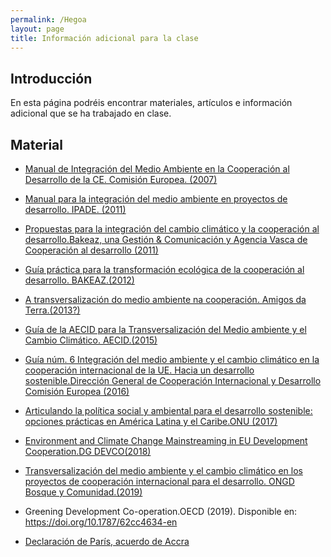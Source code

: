 ```yaml
---
permalink: /Hegoa
layout: page
title: Información adicional para la clase
---
```


## Introducción

En esta página podréis encontrar materiales, artículos e información adicional que se ha trabajado en clase. 

## Material

- [Manual de Integración del Medio Ambiente en la Cooperación al Desarrollo de la CE. Comisión Europea. (2007)](https://github.com/IzaroBlog/IzaroBlog.github.io/blob/main/_materials/lankidetza/Manual%20de%20Integraci%C3%B3n%20del%20Medio%20Ambiente%20de%20la%20CE.pdf)
- [Manual para la integración del medio ambiente en proyectos de desarrollo. IPADE. (2011)](https://github.com/IzaroBlog/IzaroBlog.github.io/blob/main/_materials/lankidetza/manualintegracionipade.pdf)
- [Propuestas para la integración del cambio climático y la cooperación al desarrollo.Bakeaz, una Gestión & Comunicación y Agencia Vasca de Cooperación al desarrollo (2011)](https://github.com/IzaroBlog/IzaroBlog.github.io/raw/main/_materials/lankidetza/Propuestas_cambio_climatico_cooperacion.pdf)
- [Guía práctica para la transformación ecológica de la cooperación al desarrollo. BAKEAZ.(2012)](https://github.com/IzaroBlog/IzaroBlog.github.io/raw/main/_materials/lankidetza/Guiapracticatransformacionecologica.pdf)
- [A transversalización do medio ambiente na cooperación. Amigos da Terra.(2013?)](https://github.com/IzaroBlog/IzaroBlog.github.io/raw/main/_materials/lankidetza/transversalizacion_medio_ambiente_cooperacion.pdf)
- [Guía de la AECID para la Transversalización del Medio ambiente y el Cambio Climático. AECID.(2015)](https://github.com/IzaroBlog/IzaroBlog.github.io/blob/main/_materials/lankidetza/151015guiaTMA.pdf)
- [Guía núm. 6 Integración del medio ambiente y el cambio climático en la cooperación internacional de la UE. Hacia un desarrollo sostenible.Dirección General de Cooperación Internacional y Desarrollo Comisión Europea (2016)](https://github.com/IzaroBlog/IzaroBlog.github.io/raw/main/_materials/lankidetza/Integracion%20del%20MAyCC%20en%20la%20cooperacion%20internacional%20de%20la%20UE.pdf)
- [Articulando la política social y ambiental para el desarrollo sostenible: opciones prácticas en América Latina y el Caribe.ONU (2017)](https://github.com/IzaroBlog/IzaroBlog.github.io/raw/main/_materials/lankidetza/articulando_es_1107.pdf)
- [Environment and Climate Change Mainstreaming in EU Development Cooperation.DG DEVCO(2018)](https://github.com/IzaroBlog/IzaroBlog.github.io/raw/main/_materials/lankidetza/EC-Briefing-Note.pdf)
- [Transversalización del medio ambiente y el cambio climático en los proyectos de cooperación internacional para el desarrollo. ONGD Bosque y Comunidad.(2019)](https://github.com/IzaroBlog/IzaroBlog.github.io/blob/main/_materials/lankidetza/Gu%C3%ADa-TMA_BosqueyComunidad.pdf)
- Greening Development Co-operation.OECD (2019). Disponible en: <https://doi.org/10.1787/62cc4634-en>

- [Declaración de París, acuerdo de Accra](https://github.com/IzaroBlog/IzaroBlog.github.io/blob/main/_materials/lankidetza/acuerdoaccra.pdf)





